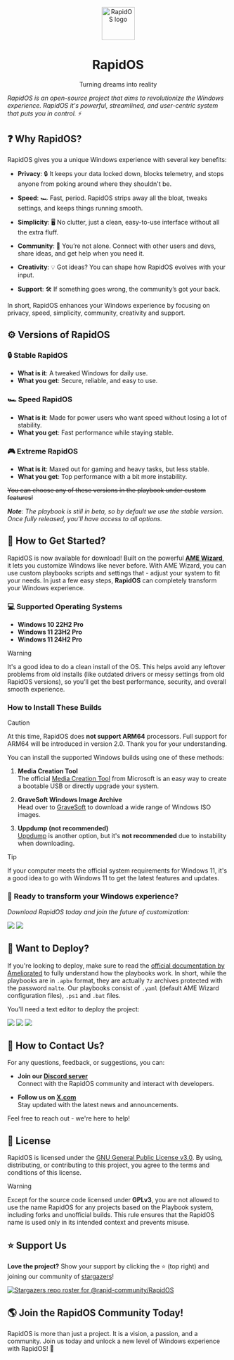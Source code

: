 <p align="center"><a href="https://github.com/rapid-community/RapidOS"><img src="https://i.imgur.com/M2N83g1.png" alt="RapidOS logo" width="75"/></a></p>
<h1 align="center">RapidOS</h1>
<p align="center">Turning dreams into reality</p>

*RapidOS is an open-source project that aims to revolutionize the Windows experience. RapidOS it's powerful, streamlined, and user-centric system that puts you in control.* :zap:

## <a name="why rapidos">:question: Why RapidOS?</a>

RapidOS gives you a unique Windows experience with several key benefits:

- **Privacy**: 🔒 It keeps your data locked down, blocks telemetry, and stops anyone from poking around where they shouldn't be.

- **Speed**: 🏎️ Fast, period. RapidOS strips away all the bloat, tweaks settings, and keeps things running smooth.

- **Simplicity**: 🖥️ No clutter, just a clean, easy-to-use interface without all the extra fluff.

- **Community**: 🤝 You’re not alone. Connect with other users and devs, share ideas, and get help when you need it.

- **Creativity**: 💡 Got ideas? You can shape how RapidOS evolves with your input.

- **Support**: 🛠️ If something goes wrong, the community’s got your back.

In short, RapidOS enhances your Windows experience by focusing on privacy, speed, simplicity, community, creativity and support.

## <a name="versions of rapidos">:gear: Versions of RapidOS</a>

### 🔒 Stable RapidOS
- **What is it**: A tweaked Windows for daily use.
- **What you get**: Secure, reliable, and easy to use.

### 🏎️ Speed RapidOS
- **What is it**: Made for power users who want speed without losing a lot of stability.
- **What you get**: Fast performance while staying stable.

### 🎮 Extreme RapidOS
- **What is it**: Maxed out for gaming and heavy tasks, but less stable.
- **What you get**: Top performance with a bit more instability.

~~You can choose any of these versions in the playbook under custom features!~~

***Note**: The playbook is still in beta, so by default we use the stable version. Once fully released, you'll have access to all options.*

## <a name="how to get started">🔨 How to Get Started?</a>

RapidOS is now available for download! Built on the powerful **[AME Wizard](https://ameliorated.io/)**, it lets you customize Windows like never before.
With AME Wizard, you can use custom playbooks scripts and settings that - adjust your system to fit your needs. In just a few easy steps, **RapidOS** can completely transform your Windows experience.

### 💻 Supported Operating Systems
- **Windows 10 22H2 Pro**
- **Windows 11 23H2 Pro**
- **Windows 11 24H2 Pro**

>[!Warning]
>
>It's a good idea to do a clean install of the OS. This helps avoid any leftover problems from old installs (like outdated drivers or messy settings from old RapidOS versions), so you’ll get the best performance, security, and overall smooth experience.

### How to Install These Builds

>[!Caution]
>
>At this time, RapidOS does **not support ARM64** processors. Full support for ARM64 will be introduced in version 2.0. Thank you for your understanding.

You can install the supported Windows builds using one of these methods:

1. **Media Creation Tool**  
   The official [Media Creation Tool](https://www.microsoft.com/software-download) from Microsoft is an easy way to create a bootable USB or directly upgrade your system.

2. **GraveSoft Windows Image Archive**  
   Head over to [GraveSoft](https://msdl.gravesoft.dev/) to download a wide range of Windows ISO images.

3. **Uppdump (not recommended)**  
   [Uppdump](https://uppdump.cc/) is another option, but it's **not recommended** due to instability when downloading.

>[!Tip]
>
>If your computer meets the official system requirements for Windows 11, it's a good idea to go with Windows 11 to get the latest features and updates.

### 🌟 **Ready to transform your Windows experience?**  
_Download RapidOS today and join the future of customization:_

<a href="https://rapid-community.ru"><img src="https://img.shields.io/badge/🌐-Official%20Website-blue"></a>
<a href="https://github.com/rapid-community/RapidOS/releases"><img src="https://img.shields.io/badge/📂-GitHub%20Source-brightgreen"></a>

## <a name="want to deploy">🔨 Want to Deploy?</a>

If you're looking to deploy, make sure to read the [official documentation by Ameliorated](https://docs.ameliorated.io/) to fully understand how the playbooks work. In short, while the playbooks are in `.apbx` format, they are actually `7z` archives protected with the password `malte`. Our playbooks consist of `.yaml` (default AME Wizard configuration files), `.ps1` and `.bat` files.

You'll need a text editor to deploy the project:

<a href="https://www.sublimetext.com"><img src="https://img.shields.io/badge/sublime_text-%23575757.svg?style=for-the-badge&logo=sublime-text&logoColor=important"></a>
<a href="https://notepad-plus-plus.org"><img src="https://img.shields.io/badge/Notepad++-90E59A.svg?style=for-the-badge&logo=notepad%2b%2b&logoColor=black"></a>
<a href="https://code.visualstudio.com"><img src="https://img.shields.io/badge/Visual%20Studio%20Code-0078d7.svg?style=for-the-badge&logo=visual-studio-code&logoColor=white"></a>

## <a name="how to contact us">📧 How to Contact Us?</a>

For any questions, feedback, or suggestions, you can:

- **Join our [Discord server](https://dsc.gg/rapid-community)**  
  Connect with the RapidOS community and interact with developers.

- **Follow us on [X.com](https://x.com/community_rapid)**  
  Stay updated with the latest news and announcements.

Feel free to reach out - we're here to help!

## <a name="license">:page_facing_up: License</a>

RapidOS is licensed under the [GNU General Public License v3.0](https://github.com/rapid-community/RapidOS/blob/main/LICENSE). By using, distributing, or contributing to this project, you agree to the terms and conditions of this license.

>[!Warning]
>
>Except for the source code licensed under **GPLv3**, you are not allowed to use the name RapidOS for any projects based on the Playbook system, including forks and unofficial builds. This rule ensures that the RapidOS name is used only in its intended context and prevents misuse.

## <a name="support us">:star: Support Us</a>

**Love the project?** Show your support by clicking the :star: (top right) and joining our community of [stargazers](https://github.com/rapid-community/RapidOS/stargazers)!

[![Stargazers repo roster for @rapid-community/RapidOS](https://reporoster.com/stars/dark/rapid-community/RapidOS)](https://github.com/rapid-community/RapidOS/stargazers)

## :earth_americas: Join the RapidOS Community Today!

RapidOS is more than just a project. It is a vision, a passion, and a community.
Join us today and unlock a new level of Windows experience with RapidOS! :star2:
